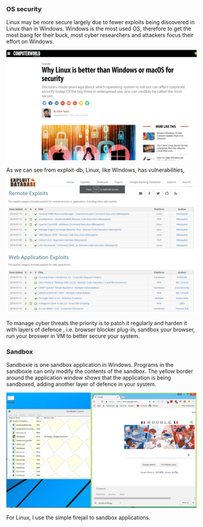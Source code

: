 ### OS security
Linux may be more secure largely due to fewer exploits being discovered in Linux than in Windows. 
Windows is the most used OS, therefore to get the most bang for their buck, most cyber researchers and attackers
focus their effort on Windows.

![why linux is more secure](/images/os-secure.png)


As we can see from exploit-db, Linux, like Windows, has vulnerabilities, 

![exploit db](/images/exploit-db1.png)

To manage cyber threats the priority is to patch it regularly and harden it with layers of defence 
, i.e. browser blocker plug-in, sandbox your browser, run your broswer in VM to better secure your system.

### Sandbox
Sandboxie is one sandbox application in Windows. Programs in the sandboxie can only modify the contents of the sandbox.
The yellow border around the application window shows that the application is being sandboxed, adding another layer of defence in your system.

![sandbox 1](/images/sandbox1.png)

For Linux, I use the simple firejail to sandbox applications.
